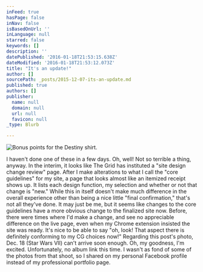 ```yaml
---
inFeed: true
hasPage: false
inNav: false
isBasedOnUrl: ''
inLanguage: null
starred: false
keywords: []
description: ''
datePublished: '2016-01-18T21:53:15.638Z'
dateModified: '2016-01-18T21:53:12.073Z'
title: "It's an update!"
author: []
sourcePath: _posts/2015-12-07-its-an-update.md
published: true
authors: []
publisher:
  name: null
  domain: null
  url: null
  favicon: null
_type: Blurb

---
```

![Bonus points for the Destiny shirt.](https://s3-us-west-2.amazonaws.com/the-grid-img/p/ca951510107b442152aaf463294321c429102498.jpg)

I haven't done one of these in a few days. Oh, well! Not so terrible a thing, anyway. In the interim, it looks like The Grid has instituted a "site design change review" page. After I make alterations to what I call the "core guidelines" for my site, a page that looks almost like an itemized receipt shows up. It lists each design function, my selection and whether or not that change is "new." While this in itself doesn't make much difference in the overall experience other than being a nice little "final confirmation," that's not all they've done. It may just be me, but it seems like changes to the core guidelines have a more obvious change to the finalized site now. Before, there were times where I'd make a change, and see no appreciable difference on the live page, even when my Chrome extension insisted the site was ready. It's nice to be able to say "oh, look! That aspect there is definitely conforming to my CG choices now!" Regarding this post's photo, Dec. 18 (Star Wars VII) can't arrive soon enough. Oh, my goodness, I'm excited. Unfortunately, no album link this time. I wasn't as fond of some of the photos from that shoot, so I shared on my personal Facebook profile instead of my professional portfolio page.